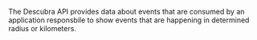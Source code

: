 
The Descubra API provides data about events that are consumed by an application responsbile to show events that are happening in determined radius or kilometers.
